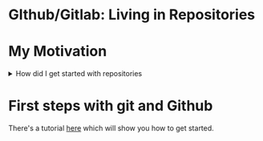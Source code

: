 # GIthub/Gitlab: Living in Repositories

# My Motivation

<details> <Summary>How did I get started with repositories</Summary>

How do you structure your daily work life? How do you organise your tasks and projects? Most anwsers (including my own) was that I have at best an Excel sheet where my tasks and projects are organised in. And to be honest, this already was a major improvement. One benefit was that I suddenly could see the progress (or like in science not progress) I made in my work. The next benefit was that the way I give feedback to students working for me has improved: When you have a simple table consistent of three columns in which your unstarted, in progress and finished tasks are listed, your supervisor will have one view the possibility to see if everything is running as planned, or if some restructurations have to be made. 

<img src="./assets/excel-package-example.png" width=400>

---

## My entrance in repositories

As decribed above, this gave me a lot of new possibilities in planning and reporting to colleagues and supervisors. Nevertheless, there were problems left. The first one was: How do I store my files and documents. Cloud servers like **dropbox** and **sciebo** really changed my life there. I now had the possibility to have files available on different devices. This works also very great, as long as your project doesn't grow over a certain size or too many people work on one document or need to work in the folder. Because once several people had to work in on one sciebo or dropbox folder, there were suddenly a lot of conflicts with several files, a lot of new versions occured and once a folder had reached a distinct size, it was hard to keep track of everything. Futhermore, I usually created a file structure only I did understand. Which means that if someone else had to search through my folders this was very challenging. In total it was a lot better with room left for improvement!

Then I started working with repositories and this suddenly gave me whole new view on folder structures and storage.
First of all what is a repository? It's basically a **bucket** in which your folder structure is stored. The only difference is that changes made in your repository are versioned. This happens with a small software called **git**. In this folder changes made in your repository are stored and can be used by the software **git** to restore your folder up to the first day of use!

<img src="./assets/git-folder.png" width=400>

This was already great, simply because I never had to worry about losing the progress of manuscript I created or data I collected. But now you still only have a versioned folder on your repository right?

Not directly. The great benefit of repositories is that you can synchronise them with storage capacities living in a cloud:
  
<img src="./assets/git-repo-internet.png" width=250>

This means in principal that you have now a similar setup as with dropbox or sciebo. With the difference that everythin is versioned, right? Not directly. 

Together with these functionalities you will get:

- complete project management platform 
- a possibility to archive your repository once you're finished
- you can create example repositories other can retirieve very easily and learn from it or improve it
- Selected colleagues can always see/comment the progress of your work

This means that you now not only have the possibility to plan and organsie your work in a much more shareable and easier way, you can connect different tasks directly to files in your repository!

</details>

# First steps with git and Github

There's a tutorial [here](https://github.com/StephanM87/Git-and-Github-Start/tree/main/Git%20tutorial) which will show you how to get started.
